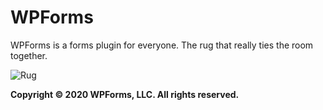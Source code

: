 WPForms
==============

WPForms is a forms plugin for everyone. The rug that really ties the room together.

![Rug](https://wpforms.com/images/rug.jpg)

**Copyright &copy; 2020 WPForms, LLC. All rights reserved.**
